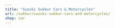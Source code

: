 ```yaml
---
title: "Suzuki Sukkur Cars & Motorcycles"
url: /sukkur/suzuki-sukkur-cars-and-motorcycles/
shop: car
---
```

